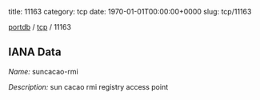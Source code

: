 title: 11163
category: tcp
date: 1970-01-01T00:00:00+0000
slug: tcp/11163

[portdb](/) / [tcp](/category/tcp.html) / 11163


## IANA Data

_Name:_ suncacao-rmi

_Description:_ sun cacao rmi registry access point

